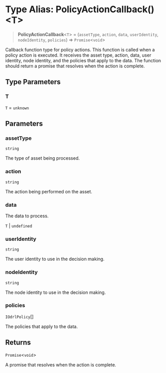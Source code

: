 # Type Alias: PolicyActionCallback()\<T\>

> **PolicyActionCallback**\<`T`\> = (`assetType`, `action`, `data`, `userIdentity`, `nodeIdentity`, `policies`) => `Promise`\<`void`\>

Callback function type for policy actions.
This function is called when a policy action is executed.
It receives the asset type, action, data, user identity,
node identity, and the policies that apply to the data.
The function should return a promise that resolves when the action is complete.

## Type Parameters

### T

`T` = `unknown`

## Parameters

### assetType

`string`

The type of asset being processed.

### action

`string`

The action being performed on the asset.

### data

The data to process.

`T` | `undefined`

### userIdentity

`string`

The user identity to use in the decision making.

### nodeIdentity

`string`

The node identity to use in the decision making.

### policies

`IOdrlPolicy`[]

The policies that apply to the data.

## Returns

`Promise`\<`void`\>

A promise that resolves when the action is complete.
